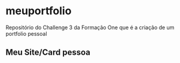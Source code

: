 # meuportfolio
Repositório do Challenge 3 da Formação One que é a criação de um portfolio pessoal

<h2> Meu Site/Card pessoa</h2>
